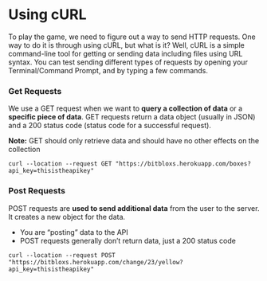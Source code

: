 <!--title={Using cURL}-->

<!--badges={Web Development:10}-->

# Using cURL

To play the game, we need to figure out a way to send HTTP requests. One way to do it is through using cURL, but what is it? Well, cURL is a simple command-line tool for getting or sending data including files using URL syntax. You can test sending different types of requests by opening your Terminal/Command Prompt, and by typing a few commands.

### Get Requests

We use a GET request when we want to **query a collection of data** or a **specific piece of data**. GET requests return a data object (usually in JSON) and a 200 status code (status code for a successful request). 

**Note:** GET should only retrieve data and should have no other effects on the collection

```
curl --location --request GET "https://bitbloxs.herokuapp.com/boxes?api_key=thisistheapikey"
```

### Post Requests

POST requests are **used to send additional data** from the user to the server. It creates a new object for the data.

* You are “posting” data to the API
* POST requests generally don’t return data, just a 200 status code

```
curl --location --request POST "https://bitbloxs.herokuapp.com/change/23/yellow?api_key=thisistheapikey"
```

